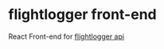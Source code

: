 # flightlogger front-end

React Front-end for [flightlogger api](https://github.com/DriesVanHool/flightlogger)
